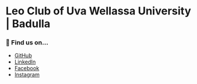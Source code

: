# Leo Club of Uva Wellassa University | Badulla

### 💙 Find us on...
- [GitHub](https://github.com/Leo-club-uwu)
- [LinkedIn](https://www.linkedin.com/company/leo-club-of-uva-wellassa-university)
- [Facebook](https://www.facebook.com/leoclub.uwu/)
- [Instagram](https://www.instagram.com/leo_club_of_uwu/)
